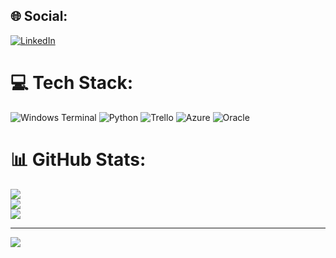 
## 🌐 Social:
[![LinkedIn](https://img.shields.io/badge/LinkedIn-%230077B5.svg?logo=linkedin&logoColor=white)](https://linkedin.com/in/https://www.linkedin.com/in/iannarthur/) 

# 💻 Tech Stack:
![Windows Terminal](https://img.shields.io/badge/Windows%20Terminal-%234D4D4D.svg?style=flat&logo=windows-terminal&logoColor=white) ![Python](https://img.shields.io/badge/python-3670A0?style=flat&logo=python&logoColor=ffdd54) ![Trello](https://img.shields.io/badge/Trello-%23026AA7.svg?style=flat&logo=Trello&logoColor=white) ![Azure](https://img.shields.io/badge/azure-%230072C6.svg?style=flat&logo=microsoftazure&logoColor=white) ![Oracle](https://img.shields.io/badge/Oracle-F80000?style=flat&logo=oracle&logoColor=white)
# 📊 GitHub Stats:
![](https://github-readme-stats.vercel.app/api?username=iannxz&theme=transparent&hide_border=false&include_all_commits=false&count_private=false)<br/>
![](https://github-readme-streak-stats.herokuapp.com/?user=iannxz&theme=transparent&hide_border=false)<br/>
![](https://github-readme-stats.vercel.app/api/top-langs/?username=iannxz&theme=transparent&hide_border=false&include_all_commits=false&count_private=false&layout=compact)

---
[![](https://visitcount.itsvg.in/api?id=iannxz&icon=0&color=12)](https://visitcount.itsvg.in)


